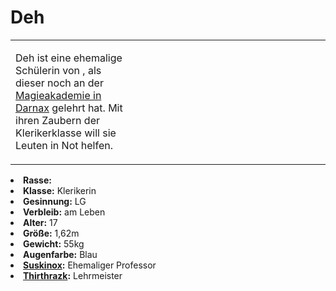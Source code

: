 # Deh

<primary-label ref="npc"/>

<secondary-label ref="faergria"/>

<secondary-label ref="hydracion"/>

<table>
<tr><td>
<p>
Deh ist eine ehemalige Schülerin von <a href="Suskinox.md"></a>, als dieser noch an der
<a href="Eternal-Ice-Glacier.md" anchor="drakonische-magieakademie">Magieakademie in Darnax</a> gelehrt hat. Mit ihren
Zaubern der Klerikerklasse will sie Leuten in Not helfen.
</p>

</td><td width="300">
<!-- Edit here -->
<img src="deh.png" alt="" />
</td></tr>
</table>

<procedure title="Allgemeine Informationen">
<list columns="3">
<li><b>Rasse:</b> <a href="Folks.md" anchor="drakonier"></a></li>
<li><b>Klasse:</b> Klerikerin</li>
<li><b>Gesinnung:</b> LG</li>
<li><b>Verbleib:</b> am Leben</li>
</list>
</procedure>

<procedure title="Aussehen">
<list columns="3">
<li><b>Alter:</b> 17</li>
<li><b>Größe:</b> 1,62m</li>
<li><b>Gewicht:</b> 55kg</li>
<li><b>Augenfarbe:</b> Blau</li>
</list>
</procedure>

<procedure title="Beziehungen">
<list columns="3">
<li><b><a href="Suskinox.md">Suskinox</a>:</b> Ehemaliger Professor</li>
<li><b><a href="Thithrazk.md">Thirthrazk</a>:</b> Lehrmeister</li>
</list>
</procedure>

<!--
## Notizen

- **Ziele:** 
- **Geheimnisse:** 
-->